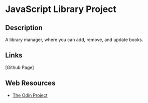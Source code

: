 # JavaScript Library Project

## Description

A library manager, where you can add, remove, and update books.

## Links
[Github Page]

## Web Resources

* [The Odin Project](https://www.theodinproject.com/)

